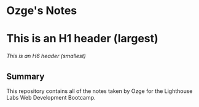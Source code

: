 # Ozge's Notes

# This is an H1 header (largest)
###### This is an H6 header (smallest)

## Summary
This repository contains all of the notes taken by Ozge for the Lighthouse Labs Web Development Bootcamp.
